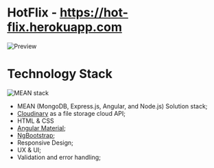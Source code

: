 # HotFlix - https://hot-flix.herokuapp.com
![Preview](https://res.cloudinary.com/douwa5b0u/image/upload/v1627147854/HotFlix/NfAjvb8_-_Imgur_cgsj3g.png)

# Technology Stack

![MEAN stack](https://res.cloudinary.com/douwa5b0u/image/upload/v1627148638/HotFlix/Mean_Tech_stack_hchjvr.png)

- MEAN (MongoDB, Express.js, Angular, and Node.js) Solution stack;
- [Cloudinary](https://cloudinary.com/) as a file storage cloud API;
- HTML & CSS
- [Angular Material](https://material.angular.io/);
- [NgBootstrap](https://ng-bootstrap.github.io/);
- Responsive Design;
- UX & UI;
- Validation and error handling;
